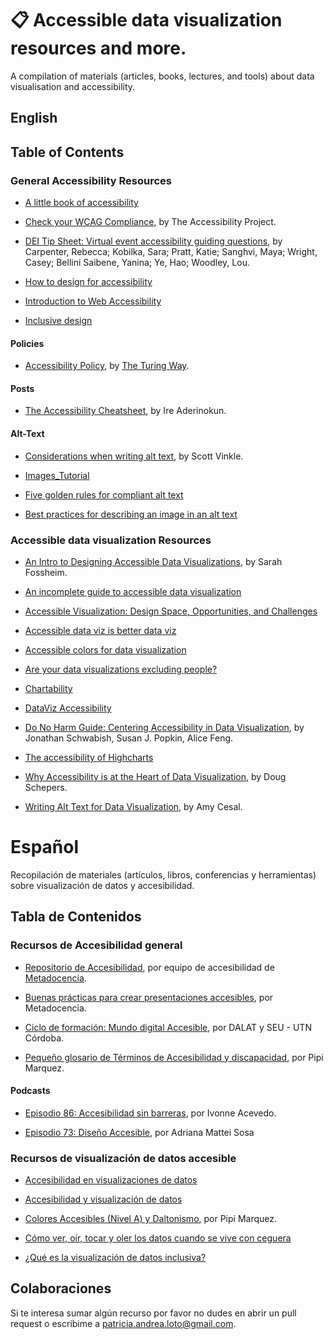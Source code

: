 # 📋  Accessible data visualization resources and more.
A compilation of materials (articles, books, lectures, and tools) about data visualisation and accessibility.

## English

## Table of Contents 

### General Accessibility Resources

* [A little book of accessibility](https://www.ab11y.com/articles/a-little-book-of-accessibility/)

* [Check your WCAG Compliance](https://www.a11yproject.com/checklist/#title), by The Accessibility Project.

* [DEI Tip Sheet: Virtual event accessibility guiding questions](https://zenodo.org/record/8043909), by Carpenter, Rebecca;  Kobilka, Sara;  Pratt, Katie;  Sanghvi, Maya;  Wright, Casey; Bellini Saibene, Yanina;  Ye, Hao;  Woodley, Lou.

*  [How to design for accessibility](https://www.bbc.co.uk/gel/guidelines/how-to-design-for-accessibility)

* [Introduction to Web Accessibility](https://www.w3.org/WAI/fundamentals/accessibility-intro/)

* [Inclusive design](https://automattic.design/inclusive/)


#### **Policies**

* [Accessibility Policy](https://book.the-turing-way.org/community-handbook/accessibility/accessibility-policy), by [The Turing Way](https://book.the-turing-way.org/).

#### **Posts**

* [The Accessibility Cheatsheet](https://bitsofco.de/the-accessibility-cheatsheet/), by Ire Aderinokun.
  

#### **Alt-Text**

* [Considerations when writing alt text](https://ux.shopify.com/considerations-when-writing-alt-text-a9c1985a8204), by Scott Vinkle.

* [Images_Tutorial](https://www.w3.org/WAI/tutorials/images/)
  
* [Five golden rules for compliant alt text](https://abilitynet.org.uk/news-blogs/five-golden-rules-compliant-alt-text)
  
* [Best practices for describing an image in an alt text](https://book.the-turing-way.org/community-handbook/accessibility/accessibility-alt-text#ch-accessibility-alttext)

### Accessible data visualization Resources

* [An Intro to Designing Accessible Data Visualizations](https://fossheim.io/writing/posts/accessible-dataviz-design/), by Sarah Fossheim.

* [An incomplete guide to accessible data visualization](https://towardsdatascience.com/an-incomplete-guide-to-accessible-data-visualization-33f15bfcc400)

* [Accessible Visualization: Design Space, Opportunities, and Challenges](https://onlinelibrary.wiley.com/doi/abs/10.1111/cgf.14298)

* [Accessible data viz is better data viz](https://www.storytellingwithdata.com/blog/2018/6/26/accessible-data-viz-is-better-data-viz)

* [Accessible colors for data visualization](https://zachgrosser.medium.com/accessible-colors-for-data-visualization-2ad64ac4ee7e)

* [Are your data visualizations excluding people?](https://www.youtube.com/watch?v=SWB-KLXN-Ok)

* [Chartability](https://chartability.fizz.studio/)
  
* [DataViz Accessibility](https://github.com/dataviza11y/resources)

* [Do No Harm Guide: Centering Accessibility in Data Visualization](https://www.urban.org/research/publication/do-no-harm-guide-centering-accessibility-data-visualization), by Jonathan Schwabish, Susan J. Popkin, Alice Feng.

* [The accessibility of Highcharts](https://www.highcharts.com/docs/accessibility/accessibility-module)
  
* [Why Accessibility is at the Heart of Data Visualization](https://medium.com/nightingale/accessibility-is-at-the-heart-of-data-visualization-64a38d6c505b), by Doug Schepers.

* [Writing Alt Text for Data Visualization](https://nightingaledvs.com/writing-alt-text-for-data-visualization/), by Amy Cesal.



# Español

Recopilación de materiales (artículos, libros, conferencias y herramientas) sobre visualización de datos y accesibilidad.

## Tabla de Contenidos

### **Recursos de Accesibilidad general**

* [Repositorio de Accesibilidad](https://zenodo.org/records/10514982), por equipo de accesibilidad de [Metadocencia](https://metadocencia.netlify.app/).

* [Buenas prácticas para crear presentaciones accesibles](https://www.metadocencia.org/post/presentaciones-accesibles/),  por Metadocencia.

* [Ciclo de formación: Mundo digital Accesible](https://youtube.com/playlist?list=PLergKtvtBJw34z0_kO2mohz8KabkfTNsD), por DALAT y SEU - UTN Córdoba.

* [Pequeño glosario de Términos de Accesibilidad y discapacidad](https://pipimarquez.medium.com/peque%C3%B1o-glosario-de-t%C3%A9rminos-de-accesibilidad-y-discapacidad-a44080abd8d1), por Pipi Marquez.


#### **Podcasts**
* [Episodio 86: Accesibilidad sin barreras](https://podcasts.apple.com/us/podcast/episodio-86-ivonne-acevedo-accesibilidad-sin-barreras/id1464454956?i=1000514246627), por Ivonne Acevedo.

* [Episodio 73: Diseño Accesible](https://podcasts.apple.com/us/podcast/episodio-73-adriana-mattei-sosa-dise%C3%B1o-accesible/id1464454956?i=1000500357583), por  Adriana Mattei Sosa
  
### **Recursos de visualización de datos accesible**

* [Accesibilidad en visualizaciones de datos](https://learn.microsoft.com/es-[es/office/dev/add-ins/design/data-visualization-guidelines)

* [Accesibilidad y visualización de datos](http://sidar.org/ponencias/2015/jpd15/) 

* [Colores Accesibles (Nivel A) y Daltonismo](https://pipimarquez.medium.com/colores-accesibles-nivel-a-y-daltonismo-769d4e8fbaab),  por Pipi Marquez.

*  [Cómo ver, oír, tocar y oler los datos cuando se vive con ceguera](https://www.yotambien.mx/actualidad/visualizacion-inclusiva-accesibilidad-digital-para-ceguera/)
  
* [¿Qué es la visualización de datos inclusiva?](https://datouch.uma.es/2022/10/07/que-es-la-visualizacion-de-datos-inclusiva/)


## Colaboraciones

Si te interesa sumar algún recurso por favor no dudes en abrir un pull request o escribime a [patricia.andrea.loto@gmail.com](patricia.andrea.loto@gmail.com).
